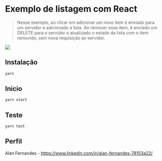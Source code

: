 # Exemplo de listagem com React
> Nesse exemplo, ao clicar em adicionar um novo item é enviado para um servidor e adicionado a lista.
Ao remover esse item, é enviado um DELETE para o servidor e atualizado o estado da lista com o item removido, sem nova requisição ao servidor.


![](lista.react.gif)

## Instalação

```sh
yarn 
```

## Inicio

```sh
yarn start
```

## Teste

```sh
yarn test
```

## Perfil
Alan Fernandes - https://www.linkedin.com/in/alan-fernandes-78153a22/